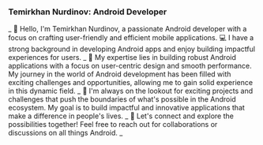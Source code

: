 ### Temirkhan Nurdinov: Android Developer
_
👋 Hello, I'm Temirkhan Nurdinov, a passionate Android developer with a focus on crafting user-friendly and efficient mobile applications. 💻 I have a strong background in developing Android apps and enjoy building impactful experiences for users.
_
📱 My expertise lies in building robust Android applications with a focus on user-centric design and smooth performance. My journey in the world of Android development has been filled with exciting challenges and opportunities, allowing me to gain solid experience in this dynamic field.
_
🚀 I'm always on the lookout for exciting projects and challenges that push the boundaries of what's possible in the Android ecosystem. My goal is to build impactful and innovative applications that make a difference in people's lives.
_
🌟 Let's connect and explore the possibilities together! Feel free to reach out for collaborations or discussions on all things Android.
_
<!--
Here are some ideas to get you started:

- 🔭 I’m currently working on ...
- 🌱 I’m currently learning ...
- 👯 I’m looking to collaborate on ...
- 🤔 I’m looking for help with ...
- 💬 Ask me about ...
- 📫 How to reach me: ...
- 😄 Pronouns: ...
- ⚡ Fun fact: ...
-->
